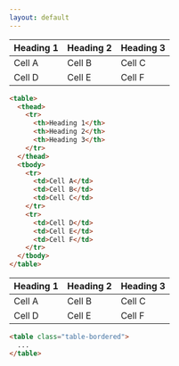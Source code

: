 ```yaml
---
layout: default
---
```


<table>
  <thead>
    <tr>
      <th>Heading 1</th>
      <th>Heading 2</th>
      <th>Heading 3</th>
    </tr>
  </thead>
  <tbody>
    <tr>
      <td>Cell A</td>
      <td>Cell B</td>
      <td>Cell C</td>
    </tr>
    <tr>
      <td>Cell D</td>
      <td>Cell E</td>
      <td>Cell F</td>
    </tr>
  </tbody>
</table>

```html
<table>
  <thead>
    <tr>
      <th>Heading 1</th>
      <th>Heading 2</th>
      <th>Heading 3</th>
    </tr>
  </thead>
  <tbody>
    <tr>
      <td>Cell A</td>
      <td>Cell B</td>
      <td>Cell C</td>
    </tr>
    <tr>
      <td>Cell D</td>
      <td>Cell E</td>
      <td>Cell F</td>
    </tr>
  </tbody>
</table>
```

<table class="table-bordered">
  <thead>
    <tr>
      <th>Heading 1</th>
      <th>Heading 2</th>
      <th>Heading 3</th>
    </tr>
  </thead>
  <tbody>
    <tr>
      <td>Cell A</td>
      <td>Cell B</td>
      <td>Cell C</td>
    </tr>
    <tr>
      <td>Cell D</td>
      <td>Cell E</td>
      <td>Cell F</td>
    </tr>
  </tbody>
</table>

```html
<table class="table-bordered">
  ...
</table>
```
